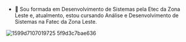 - 💬 Sou formada em Desenvolvimento de Sistemas pela Etec da Zona Leste e, atualmento, estou cursando Análise e Desenvolvimento de Sistemas na Fatec da Zona Leste.
  
![1599d7107019725 5f9d3c7bae636](https://github.com/marcela2006/marcela2006/assets/107922176/06a475b7-f046-42fc-8129-37bfea5ccef5)





<!--
**marcela2006/marcela2006** is a ✨ _special_ ✨ repository because its `README.md` (this file) appears on your GitHub profile.

Here are some ideas to get you started:

- 🔭 I’m currently working on ...
- 🌱 I’m currently learning ...
- 👯 I’m looking to collaborate on ...
- 🤔 I’m looking for help with ...
- 💬 Ask me about ...
- 💬 Ask me about ...
- 📫 How to reach me: ...
- 😄 Pronouns: ...
- ⚡ Fun fact: ...
-->
